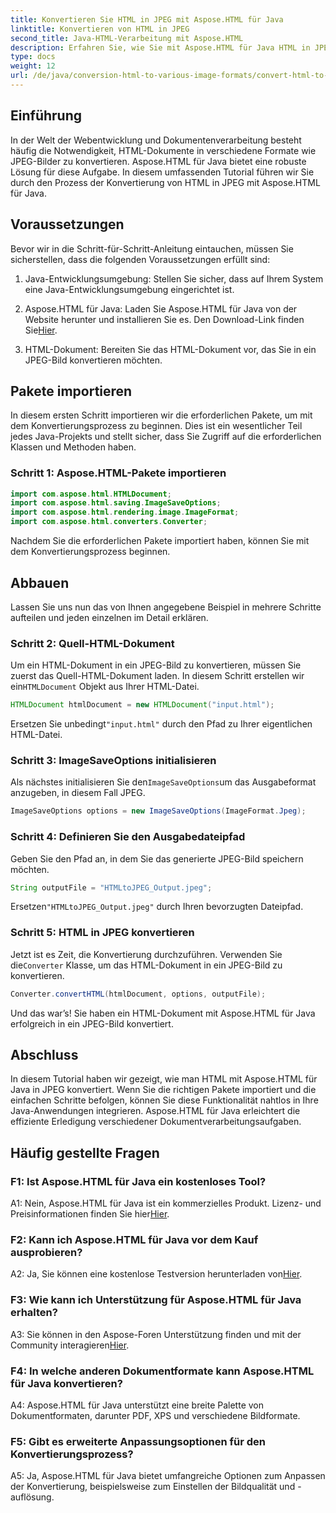 ```yaml
---
title: Konvertieren Sie HTML in JPEG mit Aspose.HTML für Java
linktitle: Konvertieren von HTML in JPEG
second_title: Java-HTML-Verarbeitung mit Aspose.HTML
description: Erfahren Sie, wie Sie mit Aspose.HTML für Java HTML in JPEG konvertieren. Schritt-für-Schritt-Anleitung für die nahtlose Dokumentenverarbeitung.
type: docs
weight: 12
url: /de/java/conversion-html-to-various-image-formats/convert-html-to-jpeg/
---
```

## Einführung

In der Welt der Webentwicklung und Dokumentenverarbeitung besteht häufig die Notwendigkeit, HTML-Dokumente in verschiedene Formate wie JPEG-Bilder zu konvertieren. Aspose.HTML für Java bietet eine robuste Lösung für diese Aufgabe. In diesem umfassenden Tutorial führen wir Sie durch den Prozess der Konvertierung von HTML in JPEG mit Aspose.HTML für Java. 

## Voraussetzungen

Bevor wir in die Schritt-für-Schritt-Anleitung eintauchen, müssen Sie sicherstellen, dass die folgenden Voraussetzungen erfüllt sind:

1. Java-Entwicklungsumgebung: Stellen Sie sicher, dass auf Ihrem System eine Java-Entwicklungsumgebung eingerichtet ist.

2.  Aspose.HTML für Java: Laden Sie Aspose.HTML für Java von der Website herunter und installieren Sie es. Den Download-Link finden Sie[Hier](https://releases.aspose.com/html/java/).

3. HTML-Dokument: Bereiten Sie das HTML-Dokument vor, das Sie in ein JPEG-Bild konvertieren möchten.

## Pakete importieren

In diesem ersten Schritt importieren wir die erforderlichen Pakete, um mit dem Konvertierungsprozess zu beginnen. Dies ist ein wesentlicher Teil jedes Java-Projekts und stellt sicher, dass Sie Zugriff auf die erforderlichen Klassen und Methoden haben.

### Schritt 1: Aspose.HTML-Pakete importieren

```java
import com.aspose.html.HTMLDocument;
import com.aspose.html.saving.ImageSaveOptions;
import com.aspose.html.rendering.image.ImageFormat;
import com.aspose.html.converters.Converter;
```

Nachdem Sie die erforderlichen Pakete importiert haben, können Sie mit dem Konvertierungsprozess beginnen.

## Abbauen

Lassen Sie uns nun das von Ihnen angegebene Beispiel in mehrere Schritte aufteilen und jeden einzelnen im Detail erklären.

### Schritt 2: Quell-HTML-Dokument

 Um ein HTML-Dokument in ein JPEG-Bild zu konvertieren, müssen Sie zuerst das Quell-HTML-Dokument laden. In diesem Schritt erstellen wir ein`HTMLDocument` Objekt aus Ihrer HTML-Datei.

```java
HTMLDocument htmlDocument = new HTMLDocument("input.html");
```

 Ersetzen Sie unbedingt`"input.html"` durch den Pfad zu Ihrer eigentlichen HTML-Datei.

### Schritt 3: ImageSaveOptions initialisieren

 Als nächstes initialisieren Sie den`ImageSaveOptions`um das Ausgabeformat anzugeben, in diesem Fall JPEG.

```java
ImageSaveOptions options = new ImageSaveOptions(ImageFormat.Jpeg);
```

### Schritt 4: Definieren Sie den Ausgabedateipfad

Geben Sie den Pfad an, in dem Sie das generierte JPEG-Bild speichern möchten.

```java
String outputFile = "HTMLtoJPEG_Output.jpeg";
```

 Ersetzen`"HTMLtoJPEG_Output.jpeg"` durch Ihren bevorzugten Dateipfad.

### Schritt 5: HTML in JPEG konvertieren

 Jetzt ist es Zeit, die Konvertierung durchzuführen. Verwenden Sie die`Converter` Klasse, um das HTML-Dokument in ein JPEG-Bild zu konvertieren.

```java
Converter.convertHTML(htmlDocument, options, outputFile);
```

Und das war’s! Sie haben ein HTML-Dokument mit Aspose.HTML für Java erfolgreich in ein JPEG-Bild konvertiert.

## Abschluss

In diesem Tutorial haben wir gezeigt, wie man HTML mit Aspose.HTML für Java in JPEG konvertiert. Wenn Sie die richtigen Pakete importiert und die einfachen Schritte befolgen, können Sie diese Funktionalität nahtlos in Ihre Java-Anwendungen integrieren. Aspose.HTML für Java erleichtert die effiziente Erledigung verschiedener Dokumentverarbeitungsaufgaben.

## Häufig gestellte Fragen

### F1: Ist Aspose.HTML für Java ein kostenloses Tool?

 A1: Nein, Aspose.HTML für Java ist ein kommerzielles Produkt. Lizenz- und Preisinformationen finden Sie hier[Hier](https://purchase.aspose.com/buy).

### F2: Kann ich Aspose.HTML für Java vor dem Kauf ausprobieren?

 A2: Ja, Sie können eine kostenlose Testversion herunterladen von[Hier](https://releases.aspose.com/html/java).

### F3: Wie kann ich Unterstützung für Aspose.HTML für Java erhalten?

A3: Sie können in den Aspose-Foren Unterstützung finden und mit der Community interagieren[Hier](https://forum.aspose.com/).

### F4: In welche anderen Dokumentformate kann Aspose.HTML für Java konvertieren?

A4: Aspose.HTML für Java unterstützt eine breite Palette von Dokumentformaten, darunter PDF, XPS und verschiedene Bildformate.

### F5: Gibt es erweiterte Anpassungsoptionen für den Konvertierungsprozess?

A5: Ja, Aspose.HTML für Java bietet umfangreiche Optionen zum Anpassen der Konvertierung, beispielsweise zum Einstellen der Bildqualität und -auflösung.